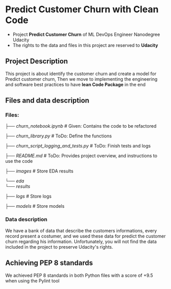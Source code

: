 # Predict Customer Churn with Clean Code

- Project **Predict Customer Churn** of ML DevOps Engineer Nanodegree Udacity
- The rights to the data and files in this project are reserved to **Udacity**

## Project Description
This project is about identify the customer churn and create a model for
Predict customer churn, Then we move to implementing the engineering and
software best practices to have **lean Code Package** in the end

## Files and data description
### Files: 
├── *churn_notebook.ipynb* # Given: Contains the code to be refactored

├── *churn_library.py*     # ToDo: Define the functions

├── *churn_script_logging_and_tests.py* # ToDo: Finish tests and logs

├── *README.md*            # ToDo: Provides project overview, and instructions to use the code

├── *images*               # Store EDA results

└── *eda*   
└── *results*

├── *logs*				 # Store logs

├── *models*               # Store models

### Data description
We have a bank of data that describe the customers informations, every record present a costumer, and we used these data for predict the customer churn regarding his information.
Unfortunately, you will not find the data included in the project to preserve Udacity's rights.

## Achieving PEP 8 standards
We achieved PEP 8 standards in both Python files with a score of +9.5 when using the Pylint tool
